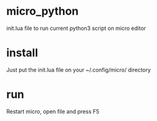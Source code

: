 # micro_python
init.lua file to run current python3 script on micro editor

# install
Just put the init.lua file on your ~/.config/micro/ directory

# run
Restart micro, open file and press F5

